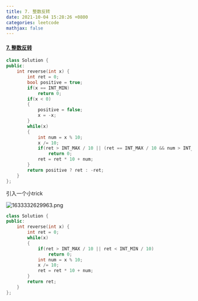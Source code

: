 ```yaml
---
title: 7. 整数反转
date: 2021-10-04 15:28:26 +0800
categories: leetcode
mathjax: false
---
```

#### [7. 整数反转](https://leetcode-cn.com/problems/reverse-integer/)

```c++
class Solution {
public:
    int reverse(int x) {
        int ret = 0;
        bool positive = true;
        if(x == INT_MIN)
            return 0;
        if(x < 0)
        {
            positive = false;
            x = -x;
        }
        while(x)
        {
            int num = x % 10;
            x /= 10;
            if(ret > INT_MAX / 10 || (ret == INT_MAX / 10 && num > INT_MAX % 10))
                return 0;
            ret = ret * 10 + num;
        }
        return positive ? ret : -ret;
    }
};
```

引入一个小trick

![1633332629963.png](https://image.cinte.cc/2021/10/04/0ec8d87dc2e82.png)

```c++
class Solution {
public:
    int reverse(int x) {
        int ret = 0;
        while(x)
        {
            if(ret > INT_MAX / 10 || ret < INT_MIN / 10)
                return 0;
            int num = x % 10;
            x /= 10;
            ret = ret * 10 + num;
        }
        return ret;
    }
};
```
